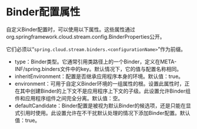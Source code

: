 
# Binder配置属性

自定义Binder配置时，可以使用以下属性。这些属性通过org.springframework.cloud.stream.config.BinderProperties公开。


它们必须以“`spring.cloud.stream.binders.<configurationName>`”作为前缀。


* type：Binder类型。它通常引用类路径上的一个Binder，定义在META-INF/spring.binders文件中的key。默认情况下，它的值与配置名称相同。
* inheritEnvironment：配置是否继承应用程序本身的环境。默认值：true。
* environment：可用于自定义Binder环境的一组属性的根。设置此属性时，正在其中创建Binder的上下文不是应用程序上下文的子级。此设置允许Binder组件和应用程序组件之间完全分离。默认值：空。
* defaultCandidate：Binder配置是被视为默认Binder的候选项，还是只能在显式引用时使用。此设置允许在不干扰默认处理的情况下添加Binder配置。默认值：true。